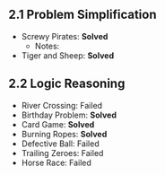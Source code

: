 ## 2.1 Problem Simplification
- Screwy Pirates: **Solved**
	- Notes:
- Tiger and Sheep: **Solved**

## 2.2 Logic Reasoning
- River Crossing: Failed
- Birthday Problem: **Solved**
- Card Game: **Solved**
- Burning Ropes: **Solved**
- Defective Ball: Failed
- Trailing Zeroes: Failed
- Horse Race: Failed